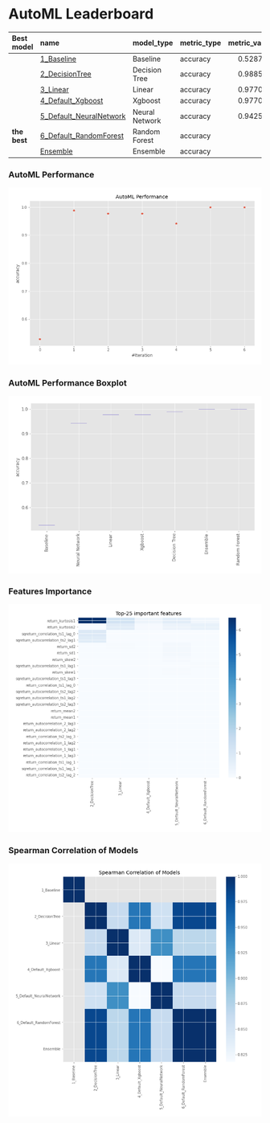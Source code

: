 # AutoML Leaderboard

| Best model   | name                                                         | model_type     | metric_type   |   metric_value |   train_time |
|:-------------|:-------------------------------------------------------------|:---------------|:--------------|---------------:|-------------:|
|              | [1_Baseline](1_Baseline/README.md)                           | Baseline       | accuracy      |       0.528736 |         1.01 |
|              | [2_DecisionTree](2_DecisionTree/README.md)                   | Decision Tree  | accuracy      |       0.988506 |         4.58 |
|              | [3_Linear](3_Linear/README.md)                               | Linear         | accuracy      |       0.977011 |         4.07 |
|              | [4_Default_Xgboost](4_Default_Xgboost/README.md)             | Xgboost        | accuracy      |       0.977011 |         4.26 |
|              | [5_Default_NeuralNetwork](5_Default_NeuralNetwork/README.md) | Neural Network | accuracy      |       0.942529 |         2.71 |
| **the best** | [6_Default_RandomForest](6_Default_RandomForest/README.md)   | Random Forest  | accuracy      |       1        |         7.76 |
|              | [Ensemble](Ensemble/README.md)                               | Ensemble       | accuracy      |       1        |         0.17 |

### AutoML Performance
![AutoML Performance](ldb_performance.png)

### AutoML Performance Boxplot
![AutoML Performance Boxplot](ldb_performance_boxplot.png)

### Features Importance
![features importance across models](features_heatmap.png)



### Spearman Correlation of Models
![models spearman correlation](correlation_heatmap.png)

